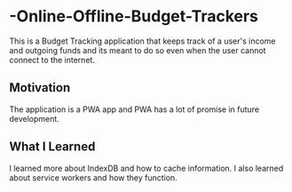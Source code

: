 # -Online-Offline-Budget-Trackers
This is a Budget Tracking application that keeps track of a user's income and outgoing funds and its meant to do so even when the user cannot connect to the internet.
## Motivation
The application is a PWA app and PWA has a lot of promise in future development.
## What I Learned
I learned more about IndexDB and how to cache information. I also learned about service workers and how they function.

